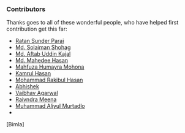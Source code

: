 ### Contributors

Thanks goes to all of these wonderful people, who have helped first contribution get this far:
- [Ratan Sunder Parai](https://github.com/ratanparai)
- [Md. Solaiman Shohag](https://github.com/cseshohag)
- [Md. Aftab Uddin Kajal](https://github.com/kajal-alpha)
- [Md. Mahedee Hasan](https://github.com/mahedee)
- [Mahfuza Humayra Mohona](https://github.com/mhmohona)
- [Kamrul Hasan](https://github.com/kamruldotnet)
- [Mohammad Rakibul Hasan](https://github.com/ahmedRakib)
- [Abhishek](https://github.com/unkemptArc99)
- [Vaibhav Agarwal](https://github.com/vaibhavagarwal220)
- [Raivndra Meena](https://github.com/rmeena840)
- [Muhammad Aliyul Murtadlo](https://github.com/mmdiyul)
- 
[Bimla]
